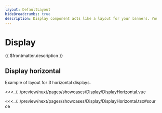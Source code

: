 ```yaml
---
layout: DefaultLayout
hideBreadcrumbs: true
description: Display component acts like a layout for your banners. You can provide main image and any content.
---
```

# Display

{{ $frontmatter.description }}

## Display horizontal

Example of layout for 3 horizontal displays.

<Showcase showcase-name="Display/DisplayHorizontal" style="min-height:800px">

<!-- vue -->
<<<../../preview/nuxt/pages/showcases/Display/DisplayHorizontal.vue
<!-- end vue -->
<!-- react -->
<<<../../preview/next/pages/showcases/Display/DisplayHorizontal.tsx#source
<!-- end react -->

</Showcase>

